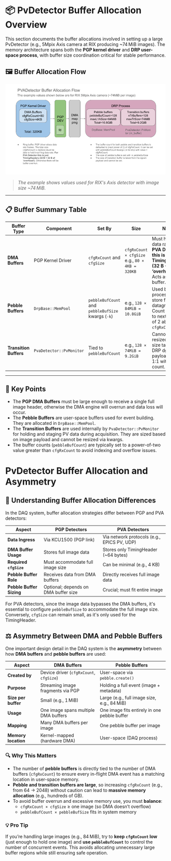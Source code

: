 # 📦 PvDetector Buffer Allocation Overview

This section documents the buffer allocations involved in setting up a large PvDetector (e.g., 5Mpix Axis camera at RIX producing ~74 MiB images). The memory architecture spans both the **PGP kernel driver** and **DRP user-space process**, with buffer size coordination critical for stable performance.

## 🖼️ Buffer Allocation Flow

![PvDetector Buffer Allocation Flow](/psdaq/images/PvDetector_Buffer_Allocation_Flow.png)

> *The example shows values used for RIX's Axis detector with image size ~74 MiB.*

---

## 📋 Buffer Summary Table

| **Buffer Type**        | **Component**              | **Set By**                                  | **Size**                                  | **Notes**                                                                 |
|------------------------|----------------------------|---------------------------------------------|-------------------------------------------|---------------------------------------------------------------------------|
| **DMA Buffers**        | PGP Kernel Driver          | `cfgRxCount` and `cfgSize`                  | `cfgRxCount × cfgSize`<br>e.g., `80 × 4KB = 320KB` | Must hold the data rate. **For PVA Detector this is just TimingHeaders (32 B + 32 B of ‘overhead’)**. Acts as a ring buffer.           |
| **Pebble Buffers**     | `DrpBase::MemPool`         | `pebbleBufCount` and `pebbleBufSize` kwargs (`-k`) | e.g., `128 × 84MiB = 10.8GiB`             | Used by DRP process to store full datagrams. Count defaults to next power of 2 above `cfgRxCount`. |
| **Transition Buffers** | `PvaDetector::PvMonitor`   | Tied to `pebbleBufCount`                    | e.g., `128 × 74MiB = 9.2GiB`               | Cannot be resized directly; size taken from DRP dgram payload. Tied 1:1 with pebble count. |

---

## 🧠 Key Points

- The **PGP DMA Buffers** must be large enough to receive a single full image header, otherwise the DMA engine will overrun and data loss will occur.
- The **Pebble Buffers** are user-space buffers used for event building. They are allocated in `DrpBase::MemPool`.
- The **Transition Buffers** are used internally by `PvaDetector::PvMonitor` for holding and staging PV data during acquisition. They are sized based on image payload and cannot be resized via kwargs.
- The buffer counts (`pebbleBufCount`) are typically set to a power-of-two value greater than `cfgRxCount` to avoid indexing and overflow issues.

# PvDetector Buffer Allocation and Asymmetry

## 🧠 Understanding Buffer Allocation Differences

In the DAQ system, buffer allocation strategies differ between PGP and PVA detectors:

| Aspect                    | **PGP Detectors**                          | **PVA Detectors**                               |
|---------------------------|--------------------------------------------|-------------------------------------------------|
| **Data Ingress**          | Via KCU1500 (PGP link)                     | Via network protocols (e.g., EPICS PV, UDP)     |
| **DMA Buffer Usage**      | Stores full image data                     | Stores only TimingHeader (~64 bytes)            |
| **Required `cfgSize`**    | Must accommodate full image size           | Can be minimal (e.g., 4 KB)                     |
| **Pebble Buffer Role**    | Receives data from DMA buffers             | Directly receives full image data               |
| **Pebble Buffer Sizing**  | Optional; depends on DMA buffer size       | Crucial; must fit entire image                  |

For PVA detectors, since the image data bypasses the DMA buffers, it's essential to configure `pebbleBufSize` to accommodate the full image size. Conversely, `cfgSize` can remain small, as it's only used for the TimingHeader.

## ⚖️ Asymmetry Between DMA and Pebble Buffers

One important design detail in the DAQ system is the **asymmetry** between how **DMA buffers** and **pebble buffers** are used:

| Aspect              | **DMA Buffers**                              | **Pebble Buffers**                              |
|---------------------|-----------------------------------------------|--------------------------------------------------|
| **Created by**      | Device driver (`cfgRxCount`, `cfgSize`)       | User-space via `pebble.create()`                |
| **Purpose**         | Streaming image fragments via PGP             | Holding a full event (image + metadata)         |
| **Size per buffer** | Small (e.g., 1 MiB)                            | Large (e.g., full image size, e.g., 84 MiB)      |
| **Usage**           | One image spans multiple DMA buffers          | One image fits entirely in one pebble buffer    |
| **Mapping**         | Many DMA buffers per image                    | One pebble buffer per image                     |
| **Memory location** | Kernel-mapped (hardware DMA)                  | User-space (DAQ process)                        |

### 🔍 Why This Matters

- The number of **pebble buffers** is directly tied to the number of DMA buffers (`cfgRxCount`) to ensure every in-flight DMA event has a matching location in user-space memory.
- **Pebble and transition buffers are large**, so increasing `cfgRxCount` (e.g., from 64 → 2048) without caution can lead to **massive memory allocation** (e.g., hundreds of GB).
- To avoid buffer overrun and excessive memory use, you must **balance**:
  - `cfgRxCount × cfgSize` ≥ one image (so DMA doesn’t overflow)
  - `pebbleBufCount × pebbleBufSize` fits in system memory

### 💡 Pro Tip

If you’re handling large images (e.g., 84 MiB), try to **keep `cfgRxCount` low** (just enough to hold one image) and **use `pebbleBufCount`** to control the number of concurrent events. This avoids allocating unnecessary large buffer regions while still ensuring safe operation.
